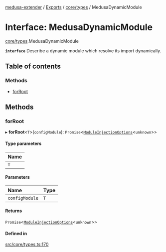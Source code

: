 [medusa-extender](../README.md) / [Exports](../modules.md) / [core/types](../modules/core_types.md) / MedusaDynamicModule

# Interface: MedusaDynamicModule

[core/types](../modules/core_types.md).MedusaDynamicModule

**`interface`**
Describe a dynamic module which resolve its import dynamically.

## Table of contents

### Methods

- [forRoot](core_types.MedusaDynamicModule.md#forroot)

## Methods

### forRoot

▸ **forRoot**<`T`\>(`configModule`): `Promise`<[`ModuleInjectionOptions`](../modules/core_types.md#moduleinjectionoptions)<`unknown`\>\>

#### Type parameters

| Name |
| :------ |
| `T` |

#### Parameters

| Name | Type |
| :------ | :------ |
| `configModule` | `T` |

#### Returns

`Promise`<[`ModuleInjectionOptions`](../modules/core_types.md#moduleinjectionoptions)<`unknown`\>\>

#### Defined in

[src/core/types.ts:170](https://github.com/adrien2p/medusa-extender/blob/83dceb0/src/core/types.ts#L170)
